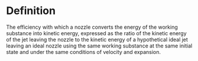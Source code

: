 # Definition

The efficiency with which a nozzle converts the energy of the working
substance into kinetic energy, expressed as the ratio of the kinetic
energy of the jet leaving the nozzle to the kinetic energy of a
hypothetical ideal jet leaving an ideal nozzle using the same working
substance at the same initial state and under the same conditions of
velocity and expansion.
